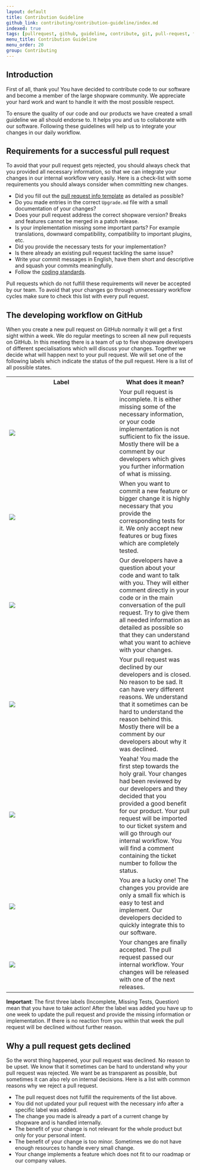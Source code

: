 ```yaml
---
layout: default
title: Contribution Guideline 
github_link: contributing/contribution-guideline/index.md
indexed: true
tags: [pullrequest, github, guideline, contribute, git, pull-request, fork]
menu_title: Contribution Guideline
menu_order: 20
group: Contributing
---
```


<div class="toc-list"></div>

## Introduction
First of all, thank you! You have decided to contribute code to our software and become a member of the large shopware community. We appreciate your hard work and want to handle it with the most possible respect.

To ensure the quality of our code and our products we have created a small guideline we all should endorse to. It helps you and us to collaborate with our software. Following these guidelines will help us to integrate your changes in our daily workflow. 

## Requirements for a successful pull request
To avoid that your pull request gets rejected, you should always check that you provided all necessary information, so that we can integrate your changes in our internal workflow very easily. Here is a check-list with some requirements you should always consider when committing new changes.

- Did you fill out the [pull request info template](https://github.com/shopware/shopware/blob/5.3/.github/PULL_REQUEST_TEMPLATE.md) as detailed as possible?
- Do you made entries in the correct `Upgrade.md` file with a small documentation of your changes?
- Does your pull request address the correct shopware version? Breaks and features cannot be merged in a patch release.
- Is your implementation missing some important parts? For example translations, downward compatibility, compatibility to important plugins, etc.
- Did you provide the necessary tests for your implementation?
- Is there already an existing pull request tackling the same issue?
- Write your commit messages in English, have them short and descriptive and squash your commits meaningfully.
- Follow the [coding standards](/developers-guide/coding-standards/).

Pull requests which do not fulfill these requirements will never be accepted by our team. To avoid that your changes go through unnecessary workflow cycles make sure to check this list with every pull request.

## The developing workflow on GitHub
When you create a new pull request on GitHub normally it will get a first sight within a week. We do regular meetings to screen all new pull requests on GitHub. In this meeting there is a team of up to five shopware developers of different specialisations which will discuss your changes. Together we decide what will happen next to your pull request. We will set one of the following labels which indicate the status of the pull request. Here is a list of all possible states.

<table cellpadding="0" cellspacing="0" width="100%">
    <tr>
        <th width="280">Label</th>
        <th>What does it mean?</th>
    </tr>
    <tr>
        <td>
            <img src="/contributing/img/label-incomplete.jpg" />
        </td>
        <td>
            Your pull request is incomplete. It is either missing some of the necessary information, or your code implementation is not sufficient to fix the issue. Mostly there will be a comment by our developers which gives you further information of what is missing.
        </td>
    </tr>
    <tr>
        <td>
            <img src="/contributing/img/label-tests.jpg" />
        </td>
        <td>
            When you want to commit a new feature or bigger change it is highly necessary that you provide the corresponding tests for it. We only accept new features or bug fixes which are completely tested.
        </td>
    </tr>
    <tr>
        <td>
            <img src="/contributing/img/label-question.jpg" />
        </td>
        <td>
            Our developers have a question about your code and want to talk with you. They will either comment directly in your code or in the main conversation of the pull request. Try to give them all needed information as detailed as possible so that they can understand what you want to achieve with your changes.
        </td>
    </tr>
    <tr>
        <td>
            <img src="/contributing/img/label-declined.jpg" />
        </td>
        <td>
            Your pull request was declined by our developers and is closed. No reason to be sad. It can have very different reasons. We understand that it sometimes can be hard to understand the reason behind this. Mostly there will be a comment by our developers about why it was declined.
        </td>
    </tr>
    <tr>
        <td>
            <img src="/contributing/img/label-scheduled.jpg" />
        </td>
        <td>
            Yeaha! You made the first step towards the holy grail. Your changes had been reviewed by our developers and they decided that you provided a good benefit for our product. Your pull request will be imported to our ticket system and will go through our internal workflow. You will find a comment containing the ticket number to follow the status.
        </td>
    </tr>
    <tr>
        <td>
            <img src="/contributing/img/label-pick.jpg" />
        </td>
        <td>
            You are a lucky one! The changes you provide are only a small fix which is easy to test and implement. Our developers decided to quickly integrate this to our software.
        </td>
    </tr>
    <tr>
        <td>
            <img src="/contributing/img/label-accepted.jpg" />
        </td>
        <td>
            Your changes are finally accepted. The pull request passed our internal workflow. Your changes will be released with one of the next releases.
        </td>
    </tr>
</table>

<div class="alert alert-warning">
<b>Important</b>: The first three labels (Incomplete, Missing Tests, Question) mean that you have to take action! After the label was added you have up to one week to update the pull request and provide the missing information or implementation. If there is no reaction from you within that week the pull request will be declined without further reason.
</div>

## Why a pull request gets declined
So the worst thing happened, your pull request was declined. No reason to be upset. We know that it sometimes can be hard to understand why your pull request was rejected. We want be as transparent as possible, but sometimes it can also rely on internal decisions. Here is a list with common reasons why we reject a pull request.

- The pull request does not fulfill the requirements of the list above.
- You did not updated your pull request with the necessary info after a specific label was added.
- The change you made is already a part of a current change by shopware and is handled internally.
- The benefit of your change is not relevant for the whole product but only for your personal intent.
- The benefit of your change is too minor. Sometimes we do not have enough resources to handle every small change.
- Your change implements a feature which does not fit to our roadmap or our company values.


